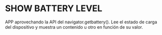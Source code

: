 # SHOW BATTERY LEVEL
APP aprovechando la API del navigator.getbattery(). Lee el estado de carga del dispositivo y muestra un contenido u otro en función de su valor. 

